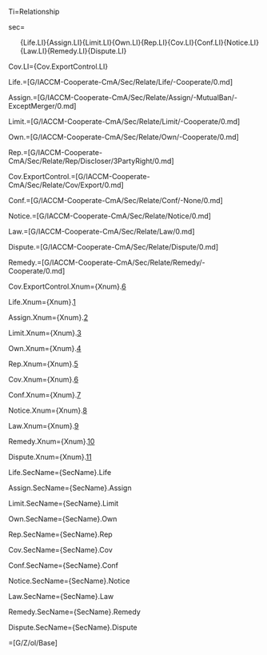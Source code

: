 Ti=Relationship

sec=<ol>{Life.LI}{Assign.LI}{Limit.LI}{Own.LI}{Rep.LI}{Cov.LI}{Conf.LI}{Notice.LI}{Law.LI}{Remedy.LI}{Dispute.LI}</ol>

Cov.LI={Cov.ExportControl.LI}

Life.=[G/IACCM-Cooperate-CmA/Sec/Relate/Life/-Cooperate/0.md]

Assign.=[G/IACCM-Cooperate-CmA/Sec/Relate/Assign/-MutualBan/-ExceptMerger/0.md]

Limit.=[G/IACCM-Cooperate-CmA/Sec/Relate/Limit/-Cooperate/0.md]

Own.=[G/IACCM-Cooperate-CmA/Sec/Relate/Own/-Cooperate/0.md]

Rep.=[G/IACCM-Cooperate-CmA/Sec/Relate/Rep/Discloser/3PartyRight/0.md]

Cov.ExportControl.=[G/IACCM-Cooperate-CmA/Sec/Relate/Cov/Export/0.md]

Conf.=[G/IACCM-Cooperate-CmA/Sec/Relate/Conf/-None/0.md]

Notice.=[G/IACCM-Cooperate-CmA/Sec/Relate/Notice/0.md]

Law.=[G/IACCM-Cooperate-CmA/Sec/Relate/Law/0.md]

Dispute.=[G/IACCM-Cooperate-CmA/Sec/Relate/Dispute/0.md]

Remedy.=[G/IACCM-Cooperate-CmA/Sec/Relate/Remedy/-Cooperate/0.md]


Cov.ExportControl.Xnum={Xnum}.<a href="#Relate.Cov.ExportControl.Sec" class="xref">6</a>

Life.Xnum={Xnum}.<a href="#Relate.Life.Sec" class="xref">1</a>

Assign.Xnum={Xnum}.<a href="#Relate.Assign.Sec" class="xref">2</a>

Limit.Xnum={Xnum}.<a href="#Relate.Limit.Sec" class="xref">3</a>

Own.Xnum={Xnum}.<a href="#Relate.Own.Sec" class="xref">4</a>

Rep.Xnum={Xnum}.<a href="#Relate.Rep.Sec" class="xref">5</a>

Cov.Xnum={Xnum}.<a href="#Relate.Cov.Sec" class="xref">6</a>

Conf.Xnum={Xnum}.<a href="#Relate.Conf.Sec" class="xref">7</a>

Notice.Xnum={Xnum}.<a href="#Relate.Notice.Sec" class="xref">8</a>

Law.Xnum={Xnum}.<a href="#Relate.Law.Sec" class="xref">9</a>

Remedy.Xnum={Xnum}.<a href="#Relate.Remedy.Sec" class="xref">10</a>

Dispute.Xnum={Xnum}.<a href="#Relate.Dispute.Sec" class="xref">11</a>


Life.SecName={SecName}.Life

Assign.SecName={SecName}.Assign

Limit.SecName={SecName}.Limit

Own.SecName={SecName}.Own

Rep.SecName={SecName}.Rep

Cov.SecName={SecName}.Cov

Conf.SecName={SecName}.Conf

Notice.SecName={SecName}.Notice

Law.SecName={SecName}.Law

Remedy.SecName={SecName}.Remedy

Dispute.SecName={SecName}.Dispute

=[G/Z/ol/Base]
